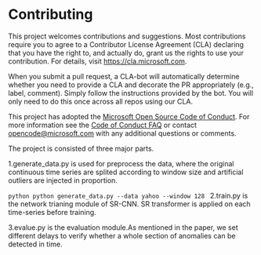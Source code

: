 
# Contributing

This project welcomes contributions and suggestions.  Most contributions require you to agree to a
Contributor License Agreement (CLA) declaring that you have the right to, and actually do, grant us
the rights to use your contribution. For details, visit https://cla.microsoft.com.

When you submit a pull request, a CLA-bot will automatically determine whether you need to provide
a CLA and decorate the PR appropriately (e.g., label, comment). Simply follow the instructions
provided by the bot. You will only need to do this once across all repos using our CLA.

This project has adopted the [Microsoft Open Source Code of Conduct](https://opensource.microsoft.com/codeofconduct/).
For more information see the [Code of Conduct FAQ](https://opensource.microsoft.com/codeofconduct/faq/) or
contact [opencode@microsoft.com](mailto:opencode@microsoft.com) with any additional questions or comments.

The project is consisted of three major parts.

1.generate_data.py is used for preprocess the data, where the original continuous time series are splited according to window size and  artificial outliers are injected in proportion. 

`python
python generate_data.py --data yahoo --window 128
`
2.train.py is the network trianing module of SR-CNN. SR transformer is applied on each time-series before training.

3.evalue.py is the evaluation module.As mentioned in the paper, we set different delays to verify whether a whole section of anomalies can be detected in time. 
